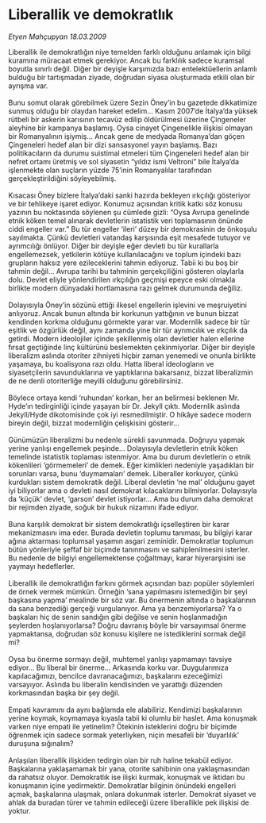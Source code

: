 # Liberallik ve demokratlık

*Etyen Mahçupyan 18.03.2009*

<div class="taraf_structure_2col_1zq">
<div class="margen_n">



 <p>Liberallik ile demokratlığın niye temelden farklı olduğunu anlamak için bilgi kuramına müracaat etmek gerekiyor. Ancak bu farklılık sadece kuramsal boyutla sınırlı değil. Diğer bir deyişle karşımızda bazı entelektüellerin anlamlı bulduğu bir tartışmadan ziyade, doğrudan siyasa oluşturmada etkili olan bir ayrışma var. <br/><br/>Bunu somut olarak görebilmek üzere Sezin Öney’in bu gazetede dikkatimize sunmuş olduğu bir olaydan hareket edelim... Kasım 2007’de İtalya’da yüksek rütbeli bir askerin karısının tecavüz edilip öldürülmesi üzerine Çingeneler aleyhine bir kampanya başlamış. Oysa cinayet Çingenelikle ilişkisi olmayan bir Romanyalının işiymiş... Ancak gene de medyada Romanya’dan göçen Çingeneleri hedef alan bir dizi sansasyonel yayın başlamış. Bazı politikacıların da durumu suistimal etmeleri tüm Çingeneleri hedef alan bir nefret ortamı üretmiş ve sol siyasetin “yıldız ismi Veltroni” bile İtalya’da işlenmekte olan suçların yüzde 75’inin Romanyalılar tarafından gerçekleştirildiğini söyleyebilmiş. <br/><br/>Kısacası Öney bizlere İtalya’daki sanki hazırda bekleyen ırkçılığı gösteriyor ve bir tehlikeye işaret ediyor. Konumuz açısından kritik katkı söz konusu yazının bu noktasında söylenen şu cümlede gizli: “Oysa Avrupa genelinde etnik köken temel alınarak devletlerin istatistik veri toplamasının önünde ciddi engeller var.” Bu tür engeller ‘ileri’ düzey bir demokrasinin de önkoşulu sayılmakta. Çünkü devletleri vatandaş karşısında eşit mesafede tutuyor ve ayrımcılığı önlüyor. Diğer bir deyişle eğer devleti bu tür kurallarla engellemezsek, yetkilerin kötüye kullanılacağını ve toplum içindeki bazı grupların haksız yere ezileceklerini tahmin ediyoruz. Tabii ki bu boş bir tahmin değil... Avrupa tarihi bu tahminin gerçekçiliğini gösteren olaylarla dolu. Devlet eliyle yönlendirilen ırkçılığın geçmişi epeyce eski olmakla birlikte modern dünyadaki hortlamasına razı gelmek durumunda değiliz. <br/><br/>Dolayısıyla Öney’in sözünü ettiği ilkesel engellerin işlevini ve meşruiyetini anlıyoruz. Ancak bunun altında bir korkunun yattığının ve bunun bizzat kendinden korkma olduğunu görmekte yarar var. Modernlik sadece bir tür eşitlik ve özgürlük değil, aynı zamanda yine bir tür ayrımcılık ve ırkçılık da getirdi. Modern ideolojiler içinde şekillenmiş olan devletler halen ellerine fırsat geçtiğinde linç kültürünü beslemekten çekinmiyorlar. Diğer bir deyişle liberalizm aslında otoriter zihniyeti hiçbir zaman yenemedi ve onunla birlikte yaşamaya, bu koalisyona razı oldu. Hatta liberal ideologların ve siyasetçilerin savunduklarına ve yaptıklarına bakarsanız, bizzat liberalizmin de ne denli otoriterliğe meyilli olduğunu görebilirsiniz. <br/><br/>Böylece ortaya kendi ‘ruhundan’ korkan, her an belirmesi beklenen Mr. Hyde’ın tedirginliği içinde yaşayan bir Dr. Jekyll çıktı. Modernlik aslında Jekyll/Hyde dikotomisinde çok iyi resmedilmiştir. O hikâye sadece modern bireyin değil, bizzat modernliğin çelişkisini gösterir... <br/><br/>Günümüzün liberalizmi bu nedenle sürekli savunmada. Doğruyu yapmak yerine yanlışı engellemek peşinde... Dolayısıyla devletlerin etnik köken temelinde istatistik toplaması istenmiyor. Ama bu durum devletlerin o etnik kökenlileri ‘görmemeleri’ de demek. Eğer kimlikleri nedeniyle yaşadıkları bir sorunları varsa, bunu ‘duymamaları’ demek. Liberaller korkuyor, çünkü kurdukları sistem demokratik değil. Liberal devletin ‘ne mal’ olduğunu gayet iyi biliyorlar ama o devleti nasıl demokrat kılacaklarını bilmiyorlar. Dolayısıyla da ‘küçük’ devlet, ‘garson’ devlet istiyorlar... Ama bu durum daha demokrat bir rejimden ziyade, soğuk bir hukuk nizamını ifade ediyor. <br/><br/>Buna karşılık demokrat bir sistem demokratlığı içselleştiren bir karar mekanizmasını ima eder. Burada devletin toplumu tanıması, bu bilgiyi karar ağına aktarması toplumsal yaşamın asgari zeminidir. Demokratlar toplumun bütün yönleriyle şeffaf bir biçimde tanınmasını ve sahiplenilmesini isterler. Bu nedenle de bilgiyi engellemektense çoğaltmayı, karar hiyerarşisini ise yaymayı hedeflerler. <br/><br/>Liberallik ile demokratlığın farkını görmek açısından bazı popüler söylemleri de örnek vermek mümkün. Örneğin ‘sana yapılmasını istemediğin bir şeyi başkasına yapma’ mealinde bir söz var. Bu önermenin altında o başkalarının da sana benzediği gerçeği vurgulanıyor. Ama ya benzemiyorlarsa? Ya o başkaları hiç de senin sandığın gibi değilse ve senin hoşlanmadığın şeylerden hoşlanıyorlarsa? Doğru davranış böyle bir varsayımsal önerme yapmaktansa, doğrudan söz konusu kişilere ne istediklerini sormak değil mi? <br/><br/>Oysa bu önerme sormayı değil, muhtemel yanlışı yapmamayı tavsiye ediyor... Bu liberal bir önerme... Arkasında korku var. Duygularımıza kapılacağımızı, bencilce davranacağımızı, başkalarını ezeceğimizi varsayıyor. Aslında bu liberalin kendisinden ve yarattığı düzenden korkmasından başka bir şey değil. <br/><br/>Empati kavramını da aynı bağlamda ele alabiliriz. Kendimizi başkalarının yerine koymak, koymamaya kıyasla tabii ki olumlu bir haslet. Ama konuşmak varken niye empati ile yetinelim? Ötekinin isteklerini doğru bir biçimde öğrenmek için sadece sormak yeterliyken, niçin mesafeli bir ‘duyarlılık’ duruşuna sığınalım? <br/><br/>Anlaşılan liberallik ilişkiden tedirgin olan bir ruh haline tekabül ediyor. Başkalarına yaklaşamamak bir yana, otorite sahibinin ona yaklaşmasından da rahatsız oluyor. Demokratlık ise ilişki kurmak, konuşmak ve iktidarı bu konuşmanın içine yedirmektir. Demokratlar bilginin önündeki engelleri açmak, başkalarına ulaşmak, onlara dokunmak isterler. Demokrat siyaset ve ahlak da buradan türer ve tahmin edileceği üzere liberallikle pek ilişkisi de yoktur.</p>

<br/>


<div id="taraf_not">
</div>

</div>


</div>
